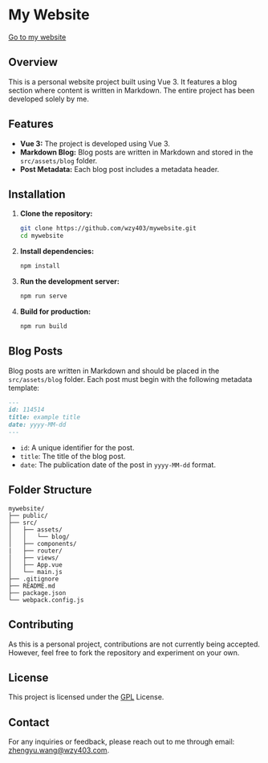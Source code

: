 # My Website

[Go to my website](https://www.wzy403.com/)

## Overview

This is a personal website project built using Vue 3. It features a blog section where content is written in Markdown. The entire project has been developed solely by me.

## Features

- **Vue 3:** The project is developed using Vue 3.
- **Markdown Blog:** Blog posts are written in Markdown and stored in the `src/assets/blog` folder.
- **Post Metadata:** Each blog post includes a metadata header.

## Installation

1. **Clone the repository:**
    ```sh
    git clone https://github.com/wzy403/mywebsite.git
    cd mywebsite
    ```

2. **Install dependencies:**
    ```sh
    npm install
    ```

3. **Run the development server:**
    ```sh
    npm run serve
    ```

4. **Build for production:**
    ```sh
    npm run build
    ```

## Blog Posts

Blog posts are written in Markdown and should be placed in the `src/assets/blog` folder. Each post must begin with the following metadata template:

```markdown
---
id: 114514
title: example title
date: yyyy-MM-dd
---
```

- `id`: A unique identifier for the post.
- `title`: The title of the blog post.
- `date`: The publication date of the post in `yyyy-MM-dd` format.

## Folder Structure

```
mywebsite/
├── public/
├── src/
│   ├── assets/
│   │   └── blog/
│   ├── components/
|   ├── router/
│   ├── views/
│   ├── App.vue
│   └── main.js
├── .gitignore
├── README.md
├── package.json
└── webpack.config.js
```

## Contributing

As this is a personal project, contributions are not currently being accepted. However, feel free to fork the repository and experiment on your own.

## License

This project is licensed under the [GPL](LICENSE) License.

## Contact

For any inquiries or feedback, please reach out to me through email: zhengyu.wang@wzy403.com.
